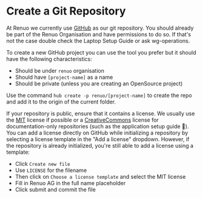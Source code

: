 # Create a Git Repository

At Renuo we currently use [GitHub](https://github.com/) as our git repository. You should already be part of the Renuo Organisation and have permissions to do so.
If that's not the case double check the Laptop Setup Guide or ask wg-operations.

To create a new GitHub project you can use the tool you prefer but it should have the following characteristics:
* Should be under `renuo` organisation
* Should have `[project-name]` as a name
* Should be private (unless you are creating an OpenSource project)

Use the command `hub create -p renuo/[project-name]` to create the repo and add it to the origin of the current folder.

If your repository is public, ensure that it contains a license. We usually use the [MIT](https://choosealicense.com/licenses/mit/) license if possible or a [CreativeCommons](https://creativecommons.org/licenses/) license for documentation-only repositories (such as the application setup guide 🙂).
You can add a license directly on GitHub while initializing a repository by selecting a license template in the "Add a license" dropdown.
However, if the repository is already initialized, you're still able to add a license using a template:
* Click `Create new file`
* Use `LICENSE` for the filename
* Then click on `Choose a license template` and select the MIT license
* Fill in Renuo AG in the full name placeholder
* Click submit and commit the file
